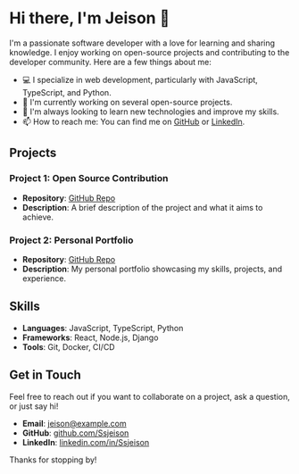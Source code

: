 # Hi there, I'm Jeison 👋

I'm a passionate software developer with a love for learning and sharing knowledge. I enjoy working on open-source projects and contributing to the developer community. Here are a few things about me:

- 💻 I specialize in web development, particularly with JavaScript, TypeScript, and Python.
- 🚀 I'm currently working on several open-source projects.
- 🌱 I'm always looking to learn new technologies and improve my skills.
- 📫 How to reach me: You can find me on [GitHub](https://github.com/Ssjeison) or [LinkedIn](https://linkedin.com/in/Ssjeison).

## Projects

### Project 1: Open Source Contribution
- **Repository**: [GitHub Repo](https://github.com/Ssjeison/project1)
- **Description**: A brief description of the project and what it aims to achieve.

### Project 2: Personal Portfolio
- **Repository**: [GitHub Repo](https://github.com/Ssjeison/portfolio)
- **Description**: My personal portfolio showcasing my skills, projects, and experience.

## Skills

- **Languages**: JavaScript, TypeScript, Python
- **Frameworks**: React, Node.js, Django
- **Tools**: Git, Docker, CI/CD

## Get in Touch

Feel free to reach out if you want to collaborate on a project, ask a question, or just say hi!

- **Email**: [jeison@example.com](mailto:jeison@example.com)
- **GitHub**: [github.com/Ssjeison](https://github.com/Ssjeison)
- **LinkedIn**: [linkedin.com/in/Ssjeison](https://linkedin.com/in/Ssjeison)

Thanks for stopping by!
